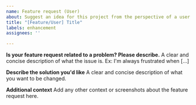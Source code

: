 ```yaml
---
name: Feature request (User)
about: Suggest an idea for this project from the perspective of a user
title: "[Feature/User] Title"
labels: enhancement
assignees: ''

---
```


**Is your feature request related to a problem? Please describe.**
A clear and concise description of what the issue is. Ex: I'm always frustrated when [...]

**Describe the solution you'd like**
A clear and concise description of what you want to be changed.

**Additional context**
Add any other context or screenshots about the feature request here.
